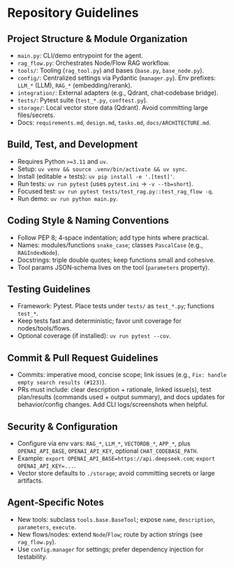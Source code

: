 # Repository Guidelines

## Project Structure & Module Organization
- `main.py`: CLI/demo entrypoint for the agent.
- `rag_flow.py`: Orchestrates Node/Flow RAG workflow.
- `tools/`: Tooling (`rag_tool.py`) and bases (`base.py`, `base_node.py`).
- `config/`: Centralized settings via Pydantic (`manager.py`). Env prefixes: `LLM_*` (LLM), `RAG_*` (embedding/rerank).
- `integration/`: External adapters (e.g., Qdrant, chat‑codebase bridge).
- `tests/`: Pytest suite (`test_*.py`, `conftest.py`).
- `storage/`: Local vector store data (Qdrant). Avoid committing large files/secrets.
- Docs: `requirements.md`, `design.md`, `tasks.md`, `docs/ARCHITECTURE.md`.

## Build, Test, and Development
- Requires Python `>=3.11` and `uv`.
- Setup: `uv venv && source .venv/bin/activate && uv sync`.
- Install (editable + tests): `uv pip install -e '.[test]'`.
- Run tests: `uv run pytest` (uses `pytest.ini` → `-v --tb=short`).
- Focused test: `uv run pytest tests/test_rag.py::test_rag_flow -q`.
- Run demo: `uv run python main.py`.

## Coding Style & Naming Conventions
- Follow PEP 8; 4‑space indentation; add type hints where practical.
- Names: modules/functions `snake_case`; classes `PascalCase` (e.g., `RAGIndexNode`).
- Docstrings: triple double quotes; keep functions small and cohesive.
- Tool params JSON‑schema lives on the tool (`parameters` property).

## Testing Guidelines
- Framework: Pytest. Place tests under `tests/` as `test_*.py`; functions `test_*`.
- Keep tests fast and deterministic; favor unit coverage for nodes/tools/flows.
- Optional coverage (if installed): `uv run pytest --cov`.

## Commit & Pull Request Guidelines
- Commits: imperative mood, concise scope; link issues (e.g., `Fix: handle empty search results (#123)`).
- PRs must include: clear description + rationale, linked issue(s), test plan/results (commands used + output summary), and docs updates for behavior/config changes. Add CLI logs/screenshots when helpful.

## Security & Configuration
- Configure via env vars: `RAG_*`, `LLM_*`, `VECTORDB_*`, `APP_*`, plus `OPENAI_API_BASE`, `OPENAI_API_KEY`, optional `CHAT_CODEBASE_PATH`.
- Example: `export OPENAI_API_BASE=https://api.deepseek.com`; `export OPENAI_API_KEY=...`.
- Vector store defaults to `./storage`; avoid committing secrets or large artifacts.

## Agent‑Specific Notes
- New tools: subclass `tools.base.BaseTool`; expose `name`, `description`, `parameters`, `execute`.
- New flows/nodes: extend `Node`/`Flow`; route by action strings (see `rag_flow.py`).
- Use `config.manager` for settings; prefer dependency injection for testability.

